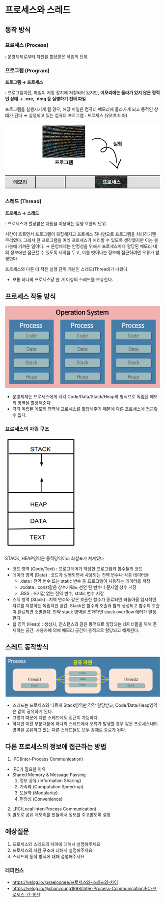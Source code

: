 # 프로세스와 스레드

## 동작 방식

### **프로세스 (Process)**

: 운영체제로부터 자원을 할당받은 작업의 단위

### **프로그램 (Program)**

**프로그램 → 프로세스**

: 프로그램이란, 파일이 저장 장치에 저장되어 있지만, **메모리에는 올라가 있지 않은 정적인 상태 → .exe, .dmg 등 실행하기 전의 파일**

프로그램을 실행시키게 될 경우, 해당 파일은 컴퓨터 메모리에 올라가게 되고 동적인 상태가 된다 ⇒ 실행되고 있는 컴퓨터 프로그램 : 프로세스 (위키피디아)

![image.png](./img/os_program_to_process.png)

### **스레드 (Thread)**

**프로세스 → 스레드**

: 프로세스가 할당받은 자원을 이용하는 실행 흐름의 단위

시간이 흐르면서 프로그램이 복잡해지고 프로세스 하나만으로 프로그램을 처리하기엔 무리였다. 그래서 한 프로그램을 여러 프로세스가 처리할 수 있도록 생각했지만 이는 불가능에 가까운 일이다.
→ 운영체제는 안정성을 위해서 프로세스마다 할당된 메모리 내의 정보에만 접근할 수 있도록 제약을 두고, 이를 벗어나는 정보에 접근하려면 오류가 발생한다.

프로세스와 다른 더 작은 실행 단위 개념인 스레드(Thread)가 나왔다.

- 보통 하나의 프로세스당 한 개 이상의 스레드를 보유한다.

## 프로세스 작동 방식

![image.png](./img/os_operating_system_assign.png)

- 운영체제는 프로세스에게 각각 Code/Data/Stack/Heap의 형식으로 독립된 메모리 영역을 할당해준다.
- 각각 독립된 메모리 영역에 프로세스를 할당해주기 때문에 다른 프로세스에 접근할 수 없다.

### 프로세스의 자원 구조

![STACK, HEAP영역은 동적영역이라 화살표가 쳐져있다](./img/os_process_data_structure.png)

STACK, HEAP영역은 동적영역이라 화살표가 쳐져있다

- 코드 영역 (Code/Text) : 프로그래머가 작성한 프로그램의 함수들의 코드
- 데이터 영역 (Data) : 코드가 실행되면서 사용되는 전역 변수나 각종 데이터들
  - .data : 전역 변수 또는 static 변수 등 프로그램이 사용하는 데이터를 저장
  - .rodata : const같은 상수키워드 선언 된 변수나 문자열 상수 저장
  - .BSS : 초기값 없는 전역 변수, static 변수 저장
- 스택 영역 (Stack) : 지역 변수와 같은 호출한 함수가 종료되면 되돌아올 임시적인 자료를 저장하는 독립적인 공간. Stack은 함수의 호출과 함께 생성되고 함수의 호출이 완료되면 소멸한다. 만약 stack 영역을 초과하면 stack overflow 에러가 발생한다.
- 힙 영역 (Heap) : 생성자, 인스턴스와 같은 동적으로 할당되는 데이터들을 위해 존재하는 공간. 사용자에 의해 메모리 공간이 동적으로 할당되고 해제된다.

## 스레드 동작방식

![image.png](./img/os_thread_mechanism.png)

- 스레드는 프로세스와 다르게 Stack영역만 각각 할당받고, Code/Data/Heap영역은 같이 공유하게 된다.
- 그렇기 때문에 다른 스레드에도 접근이 가능하다.
- 하지만 이런 부분때문에 하나의 스레드에서 오류가 발생할 경우 같은 프로세스내의 영역을 공유하고 있는 다른 스레드들도 모두 강제로 종료가 된다.

## 다른 프로세스의 정보에 접근하는 방법

1. IPC(Inter-Process Communication)

- IPC가 필요한 이유
- Shared Memory & Message Passing
  1. 정보 공유 (Information Sharing)
  2. 가속화 (Computation Speed-up)
  3. 모듈화 (Modularity)
  4. 편의성 (Convenience)

2. LPC(Local inter-Process Communication)
3. 별도로 공유 메모리를 만들어서 정보를 주고받도록 설정

## 예상질문

1. 프로세스와 스레드의 차이에 대해서 설명해주세요
2. 프로세스의 자원 구조에 대해서 설명해주세요
3. 스레드의 동작 방식에 대해 설명해주세요

### 레퍼런스

- https://velog.io/@raejoonee/프로세스와-스레드의-차이
- https://velog.io/@chanyoung1998/Inter-Process-CommunicationIPC-프로세스-간-통신
